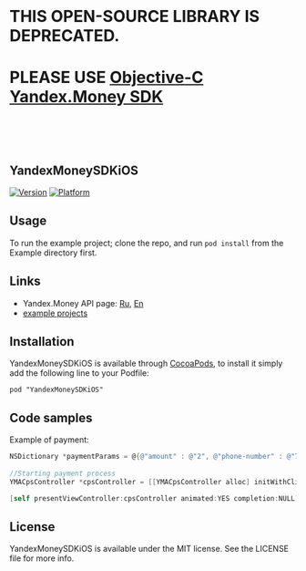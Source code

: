 <br>

# THIS OPEN-SOURCE LIBRARY IS DEPRECATED.

# PLEASE USE [Objective-C Yandex.Money SDK](https://github.com/yandex-money/yandex-money-sdk-objc)

<br>
<br>
<br>

## YandexMoneySDKiOS

[![Version](http://cocoapod-badges.herokuapp.com/v/YandexMoneySDKiOS/badge.png)](http://api.yandex.ru/money/)
[![Platform](http://cocoapod-badges.herokuapp.com/p/YandexMoneySDKiOS/badge.png)](http://api.yandex.ru/money/)

## Usage

To run the example project; clone the repo, and run `pod install` from the Example directory first.

## Links

* Yandex.Money API page: [Ru](http://api.yandex.ru/money/), [En](http://api.yandex.com/money/)
* [example projects](https://github.com/yandex-money/yandex-money-sdk-ios/tree/master/Example)

## Installation

YandexMoneySDKiOS is available through [CocoaPods](http://cocoapods.org), to install
it simply add the following line to your Podfile:

    pod "YandexMoneySDKiOS"

## Code samples

Example of payment:

```Objective-C
NSDictionary *paymentParams = @{@"amount" : @"2", @"phone-number" : @"79088888888"};
    
//Starting payment process
YMACpsController *cpsController = [[YMACpsController alloc] initWithClientId:kClientId patternId:@"phone-topup" andPaymentParams:paymentParams];

[self presentViewController:cpsController animated:YES completion:NULL];
```

## License

YandexMoneySDKiOS is available under the MIT license. See the LICENSE file for more info.

